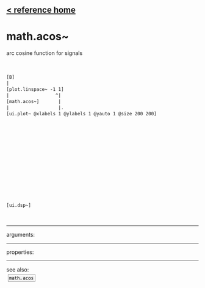 [< reference home](ceammc_lib.html)
---

# math.acos~


arc cosine function for signals

```


[B]
|
[plot.linspace~ -1 1]
|                 ^|
[math.acos~]       |
|                  |.
[ui.plot~ @xlabels 1 @ylabels 1 @yauto 1 @size 200 200]














[ui.dsp~]

            
```

---
arguments:


---
properties:


---
see also:<br>
[![math.acos](img/object_math.acos.png)](math.acos.html)

